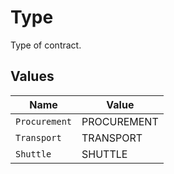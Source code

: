 # Type

Type of contract.


## Values

| Name          | Value         |
| ------------- | ------------- |
| `Procurement` | PROCUREMENT   |
| `Transport`   | TRANSPORT     |
| `Shuttle`     | SHUTTLE       |